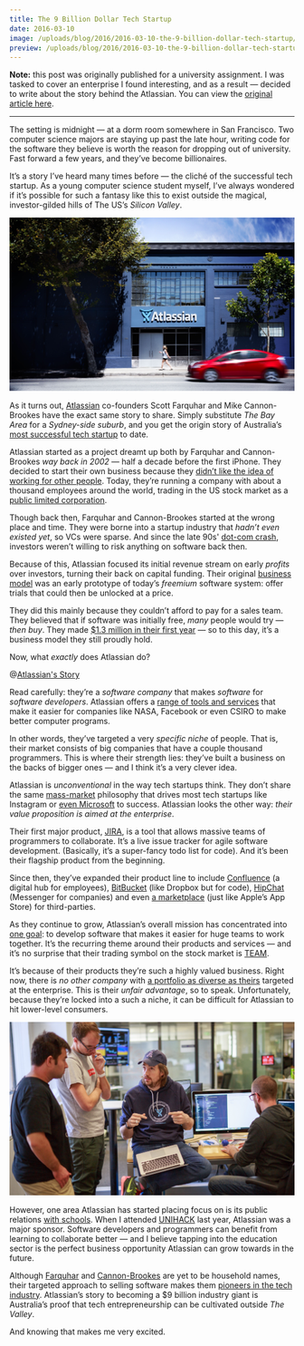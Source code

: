 ```yaml
---
title: The 9 Billion Dollar Tech Startup
date: 2016-03-10
image: /uploads/blog/2016/2016-03-10-the-9-billion-dollar-tech-startup/imgs/atlassian_office.jpg
preview: /uploads/blog/2016/2016-03-10-the-9-billion-dollar-tech-startup/imgs/atlassian_facade.jpg
---
```


**Note:** this post was originally published for a university assignment. I was tasked to cover an enterprise I found interesting, and as a result — decided to write about the story behind the Atlassian. You can view the [original article here](http://cjmlgrto.tumblr.com/post/140780509035/the-9-billion-dollar-tech-startup).

---

The setting is midnight — at a dorm room somewhere in San Francisco. Two computer science majors are staying up past the late hour, writing code for the software they believe is worth the reason for dropping out of university. Fast forward a few years, and they’ve become billionaires.

It’s a story I’ve heard many times before — the cliché of the successful tech startup. As a young computer science student myself, I’ve always wondered if it’s possible for such a fantasy like this to exist outside the magical, investor-gilded hills of The US’s _Silicon Valley_.

![Atlassian Office](/uploads/blog/2016/2016-03-10-the-9-billion-dollar-tech-startup/imgs/atlassian_facade.jpg)

As it turns out, [Atlassian](https://www.atlassian.com) co-founders Scott Farquhar and Mike Cannon-Brookes have the exact same story to share. Simply substitute _The Bay Area_ for a _Sydney-side suburb_, and you get the origin story of Australia’s [most successful tech startup](http://www.afr.com/technology/australias-top-32-startup-tech-successes-and-why-they-matter-20151217-glpt9c) to date.

Atlassian started as a project dreamt up both by Farquhar and Cannon-Brookes _way back in 2002_ — half a decade before the first iPhone. They decided to start their own business because they [didn’t like the idea of working for other people](http://blogs.atlassian.com/2015/09/50000-atlassian-customers/). Today, they’re running a company with about a thousand employees around the world, trading in the US stock market as a [public limited corporation](https://www.sec.gov/Archives/edgar/data/1650372/000104746915008450/a2226437zf-1.htm).

Though back then, Farquhar and Cannon-Brookes started at the wrong place and time. They were borne into a startup industry that _hadn’t even existed yet_, so VCs were sparse. And since the late 90s' [dot-com crash](http://time.com/3741681/2000-dotcom-stock-bust/), investors weren’t willing to risk anything on software back then.

Because of this, Atlassian focused its initial revenue stream on early _profits_ over investors, turning their back on capital funding. Their original [business model](https://youtu.be/Exx_LVWpNII) was an early prototype of today’s _freemium_ software system: offer trials that could then be unlocked at a price.

They did this mainly because they couldn’t afford to pay for a sales team. They believed that if software was initially free, _many_ people would try — _then buy_. They made [$1.3 million in their first year](http://www.startupsmart.com.au/advice/growth/success-on-a-shoestring/) — so to this day, it’s a business model they still proudly hold.

Now, what _exactly_ does Atlassian do?

@[Atlassian's Story](https://youtu.be/zso6jskUaS8)

Read carefully: they’re a _software company_ that makes _software_ for _software developers_. Atlassian offers a [range of tools and services](https://www.atlassian.com/software) that make it easier for companies like NASA, Facebook or even CSIRO to make better computer programs.

In other words, they’ve targeted a very _specific niche_ of people. That is, their market consists of big companies that have a couple thousand programmers. This is where their strength lies: they’ve built a business on the backs of bigger ones — and I think it’s a very clever idea.

Atlassian is _unconventional_ in the way tech startups think. They don’t share the same [mass-market](http://www.businessdictionary.com/definition/mass-marketing.html) philosophy that drives most tech startups like Instagram or [even Microsoft](https://support.microsoft.com/en-us/allproducts) to success. Atlassian looks the other way: _their value proposition is aimed at the enterprise_.

Their first major product, [JIRA](https://www.atlassian.com/software/jira), is a tool that allows massive teams of programmers to collaborate. It’s a live issue tracker for agile software development. (Basically, it’s a super-fancy todo list for code). And it’s been their flagship product from the beginning.

Since then, they’ve expanded their product line to include [Confluence](https://www.atlassian.com/software/confluence) (a digital hub for employees), [BitBucket](https://www.atlassian.com/software/bitbucket) (like Dropbox but for code), [HipChat](https://www.atlassian.com/software/hipchat) (Messenger for companies) and even [a marketplace](https://marketplace.atlassian.com) (just like Apple’s App Store) for third-parties.

As they continue to grow, Atlassian’s overall mission has concentrated into [one goal](https://www.atlassian.com/company): to develop software that makes it easier for huge teams to work together. It’s the recurring theme around their products and services — and it’s no surprise that their trading symbol on the stock market is [TEAM](http://www.nasdaq.com/symbol/team).

It’s because of their products they’re such a highly valued business. Right now, there is _no other company_ with [a portfolio as diverse as theirs](https://www.atlassian.com/try) targeted at the enterprise. This is their _unfair advantage_, so to speak. Unfortunately, because they’re locked into a such a niche, it can be difficult for Atlassian to hit lower-level consumers.

![Collaboration with developers](/uploads/blog/2016/2016-03-10-the-9-billion-dollar-tech-startup/imgs/collab.jpg)

However, one area Atlassian has started placing focus on is its public relations [with schools](https://www.atlassian.com/landing/classroom/). When I attended [UNIHACK](http://unihack.net) last year, Atlassian was a major sponsor. Software developers and programmers can benefit from learning to collaborate better — and I believe tapping into the education sector is the perfect business opportunity Atlassian can grow towards in the future.

Although [Farquhar](https://twitter.com/scottfarkas) and [Cannon-Brookes](https://twitter.com/mcannonbrookes) are yet to be household names, their targeted approach to selling software makes them [pioneers in the tech industry](https://pando.com/2013/04/26/hard-yakka-why-atlassians-founders-are-the-pride-of-australias-startup-world/). Atlassian’s story to becoming a $9 billion industry giant is Australia’s proof that tech entrepreneurship can be cultivated outside _The Valley_.

And knowing that makes me very excited.